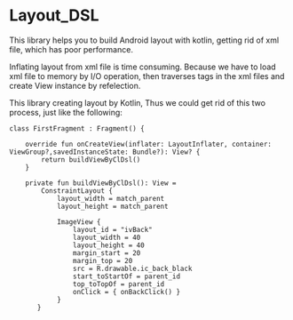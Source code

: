 # Layout_DSL
This library helps you to build Android layout with kotlin, getting rid of xml file, which has poor performance.

Inflating layout from xml file is time consuming. Because we have to load xml file to memory by I/O operation, then traverses tags in the xml files and create View instance by refelection.

This library creating layout by Kotlin, Thus we could get rid of this two process, just like the following:
```
class FirstFragment : Fragment() {

    override fun onCreateView(inflater: LayoutInflater, container: ViewGroup?,savedInstanceState: Bundle?): View? {
        return buildViewByClDsl()
    }

    private fun buildViewByClDsl(): View =
        ConstraintLayout {
            layout_width = match_parent
            layout_height = match_parent

            ImageView {
                layout_id = "ivBack"
                layout_width = 40
                layout_height = 40
                margin_start = 20
                margin_top = 20
                src = R.drawable.ic_back_black
                start_toStartOf = parent_id
                top_toTopOf = parent_id
                onClick = { onBackClick() }
            }
       }
```
